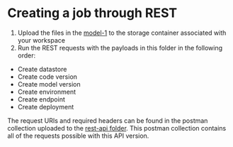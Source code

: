 # Creating a job through REST

1. Upload the files in the [model-1](/model-1) to the storage container associated with your workspace
2. Run the REST requests with the payloads in this folder in the following order:
- Create datastore
- Create code version
- Create model version
- Create environment
- Create endpoint
- Create deployment

The request URIs and required headers can be found in the postman collection uploaded to the [rest-api folder](../../..). This postman collection contains all of the requests possible with this API version.